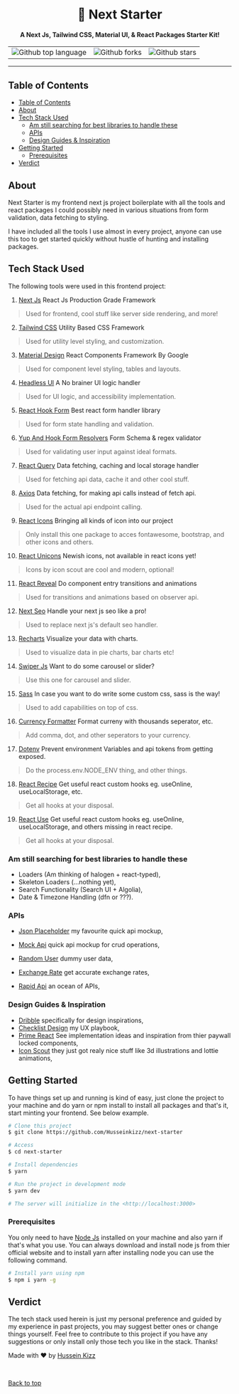 <!-- <div align="center" id="top">
  <img src="./.github/app.gif" alt="Next Starter" />

  &#xa0; -->

  <!-- <a href="https://nextstarter.netlify.app">Demo</a> -->
<!-- </div> -->

<h1 align="center" id="top">🚀 Next Starter</h1>

 <h4 align="center">
 A Next Js, Tailwind CSS, Material UI, & React Packages Starter Kit!
</h4>

<table align="center">
<tr>
<td valign="center">
<img alt="Github top language" src="https://img.shields.io/github/languages/top/Husseinkizz/next-starter?color=56BEB8">
</td>
<td valign="center">
  <img alt="Github forks" src="https://img.shields.io/github/forks/Husseinkizz/next-starter?color=56BEB8" />
<td valign="center">
  <img alt="Github stars" src="https://img.shields.io/github/stars/Husseinkizz/next-starter?color=56BEB8" />
</td>
</tr>
</table>

<hr>

## Table of Contents

- [Table of Contents](#table-of-contents)
- [About <a name = "about"></a>](#about-)
- [Tech Stack Used <a name = "tech_stack"></a>](#tech-stack-used-)
  - [Am still searching for best libraries to  handle these](#am-still-searching-for-best-libraries-to--handle-these)
  - [APIs](#apis)
  - [Design Guides & Inspiration](#design-guides--inspiration)
- [Getting Started <a name = "getting_started"></a>](#getting-started-)
  - [Prerequisites](#prerequisites)
- [Verdict <a name = "verdict"></a>](#verdict-)

## About <a name = "about"></a>

Next Starter is my frontend next js project boilerplate with all the tools and react packages I could possibly need in various situations from form validation, data fetching to styling.

I have included all the tools I use almost in every project, anyone can use this too to get started quickly without hustle of hunting and installing packages.

## Tech Stack Used <a name = "tech_stack"></a>

The following tools were used in this frontend project:

1. [Next Js](https://nextjs.org/)
React Js Production Grade Framework

> Used for frontend, cool stuff like server side rendering, and more!

2. [Tailwind CSS](https://tailwindcss.com/)
Utility Based CSS Framework

> Used for utility level styling, and customization.

3. [Material Design](https://mui.com/)
React Components Framework By Google

> Used for component level styling, tables and layouts.

4. [Headless UI](https://headlessui.dev/)
A No brainer UI logic handler

> Used for UI logic, and accessibility implementation.

5. [React Hook Form](https://react-hook-form.com/)
Best react form handler library

> Used for form state handling and validation.

6. [Yup And Hook Form Resolvers](https://react-hook-form.com/get-started#SchemaValidation)
Form Schema & regex validator

> Used for validating user input against ideal formats.

7. [React Query](https://react-query.tanstack.com/)
Data fetching, caching and local storage handler

> Used for fetching api data, cache it and other cool stuff.

8. [Axios](https://github.com/axios/axios)
Data fetching, for making api calls instead of fetch api.

> Used for the actual api endpoint calling.

9. [React Icons](https://react-icons.github.io/react-icons/)
Bringing all kinds of icon into our project

> Only install this one package to acces fontawesome, bootstrap, and other icons and others.

10. [React Unicons](https://iconscout.com/unicons)
Newish icons, not available in react icons yet!

> Icons by icon scout are cool and modern, optional!

11. [React Reveal](https://www.react-reveal.com/)
Do component entry transitions and animations

> Used for transitions and animations based on observer api.

12. [Next Seo](https://github.com/garmeeh/next-seo)
Handle your next js seo like a pro!

> Used to replace next js's default seo handler.

13. [Recharts](https://recharts.org/en-US/)
Visualize your data with charts.

> Used to visualize data in pie charts, bar charts etc!

14. [Swiper Js](https://swiperjs.com/react)
Want to do some carousel or slider?

> Use this one for carousel and slider.

15. [Sass](https://sass-lang.com/)
In case you want to do write some custom css, sass is the way!

> Used to add capabilities on top of css.

16. [Currency Formatter](https://www.npmjs.com/package/currency-formatter)
Format curreny with thousands seperator, etc.

> Add comma, dot, and other seperators to your currency.

17. [Dotenv](https://www.npmjs.com/package/dotenv)
Prevent environment Variables and api tokens from getting exposed.

> Do the process.env.NODE_ENV thing, and other things.

18. [React Recipe](https://github.com/craig1123/react-recipes)
Get useful react custom hooks eg. useOnline, useLocalStorage, etc.

> Get all hooks at your disposal.

19. [React Use](https://github.com/streamich/react-use)
Get useful react custom hooks eg. useOnline, useLocalStorage, and others missing in react recipe.

> Get all hooks at your disposal.

### Am still searching for best libraries to  handle these

- Loaders (Am thinking of halogen + react-typed),
- Skeleton Loaders (...nothing yet),
- Search Functionality (Search UI + Algolia),
- Date & Timezone Handling (dfn or ???).

### APIs

- [Json Placeholder](https://jsonplaceholder.typicode.com) my favourite quick api mockup,

- [Mock Api](https://mockapi.io) quick api mockup for crud operations,

- [Random User](https://randomuser.me) dummy user data,

- [Exchange Rate](https://exchangerate-api.com) get accurate exchange rates,

- [Rapid Api](https://rapidapi.com) an ocean of APIs,

### Design Guides & Inspiration

- [Dribble](https://dribble.com) specifically for design inspirations,
- [Checklist Design](https://www.checklist.design/) my UX playbook,
- [Prime React](https://www.primefaces.org/primeblocks-react) See implementation ideas and inspiration from thier paywall locked components,
- [Icon Scout](https://iconscout.com/unicons) they just got realy nice stuff like 3d illustrations and lottie animations,

## Getting Started <a name = "getting_started"></a>

To have things set up and running is kind of easy, just clone the project to your machine and do yarn or npm install to install all packages and that's it, start minting your frontend. See below example.

```bash
# Clone this project
$ git clone https://github.com/Husseinkizz/next-starter

# Access
$ cd next-starter

# Install dependencies
$ yarn

# Run the project in development mode
$ yarn dev

# The server will initialize in the <http://localhost:3000>
```

### Prerequisites

You only need to have [Node Js](https://nodejs.org/en/) installed on your machine and also yarn if that's what you use. You can always download and install node js from thier official website and to install yarn after installing node you can use the following command.

```bash
# Install yarn using npm
$ npm i yarn -g

```

## Verdict <a name = "verdict"></a>

The tech stack used herein is just my personal preference and guided by my experience in past projects, you may suggest better ones or change things yourself. Feel free to contribute to this project if you have any suggestions or only install only those tech you like in the stack. Thanks!

Made with :heart: by <a href="https://github.com/Husseinkizz" target="_blank">Hussein Kizz</a>

&#xa0;

<a href="#top">Back to top</a>
